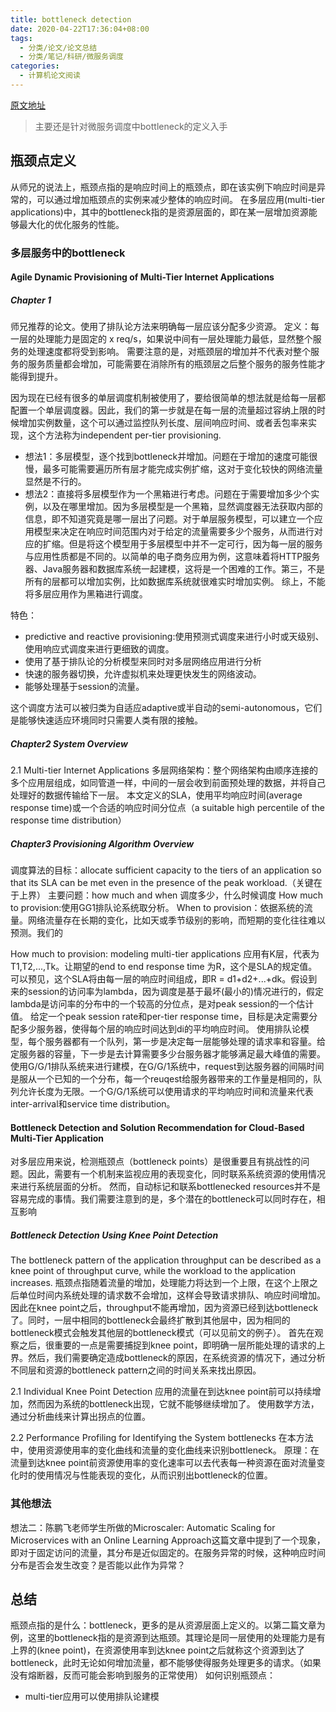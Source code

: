 ```yaml
---
title: bottleneck detection
date: 2020-04-22T17:36:04+08:00
tags:
  - 分类/论文/论文总结
  - 分类/笔记/科研/微服务调度
categories:
  - 计算机论文阅读
---
```


[原文地址](https://github.com/wtysos11/blogWiki/issues/22)
> 主要还是针对微服务调度中bottleneck的定义入手

## 瓶颈点定义
从师兄的说法上，瓶颈点指的是响应时间上的瓶颈点，即在该实例下响应时间是异常的，可以通过增加瓶颈点的实例来减少整体的响应时间。
在多层应用(multi-tier applications)中，其中的bottleneck指的是资源层面的，即在某一层增加资源能够最大化的优化服务的性能。

### 多层服务中的bottleneck
#### Agile Dynamic Provisioning of Multi-Tier Internet Applications
##### Chapter 1
师兄推荐的论文。使用了排队论方法来明确每一层应该分配多少资源。
定义：每一层的处理能力是固定的 x req/s，如果说中间有一层处理能力最低，显然整个服务的处理速度都将受到影响。
需要注意的是，对瓶颈层的增加并不代表对整个服务的服务质量都会增加，可能需要在消除所有的瓶颈层之后整个服务的服务性能才能得到提升。

  因为现在已经有很多的单层调度机制被使用了，要给很简单的想法就是给每一层都配置一个单层调度器。因此，我们的第一步就是在每一层的流量超过容纳上限的时候增加实例数量，这个可以通过监控队列长度、层间响应时间、或者丢包率来实现，这个方法称为independent per-tier provisioning.
* 想法1：多层模型，逐个找到bottleneck并增加。问题在于增加的速度可能很慢，最多可能需要遍历所有层才能完成实例扩缩，这对于变化较快的网络流量显然是不行的。
* 想法2：直接将多层模型作为一个黑箱进行考虑。问题在于需要增加多少个实例，以及在哪里增加。因为多层模型是一个黑箱，显然调度器无法获取内部的信息，即不知道究竟是哪一层出了问题。对于单层服务模型，可以建立一个应用模型来决定在响应时间范围内对于给定的流量需要多少个服务，从而进行对应的扩缩。但是将这个模型用于多层模型中并不一定可行，因为每一层的服务与应用性质都是不同的。以简单的电子商务应用为例，这意味着将HTTP服务器、Java服务器和数据库系统一起建模，这将是一个困难的工作。第三，不是所有的层都可以增加实例，比如数据库系统就很难实时增加实例。
  综上，不能将多层应用作为黑箱进行调度。

特色：
* predictive and reactive provisioning:使用预测式调度来进行小时或天级别、使用响应式调度来进行更细致的调度。
* 使用了基于排队论的分析模型来同时对多层网络应用进行分析
* 快速的服务器切换，允许虚拟机来处理更快发生的网络波动。
* 能够处理基于session的流量。

这个调度方法可以被归类为自适应adaptive或半自动的semi-autonomous，它们是能够快速适应环境同时只需要人类有限的接触。

##### Chapter2 System Overview
2.1 Multi-tier Internet Applications
多层网络架构：整个网络架构由顺序连接的多个应用层组成，如同管道一样，中间的一层会收到前面预处理的数据，并将自己处理好的数据传输给下一层。
本文定义的SLA，使用平均响应时间(average response time)或一个合适的响应时间分位点（a suitable high percentile of the response time distribution）

##### Chapter3 Provisioning Algorithm Overview
调度算法的目标：allocate sufficient capacity to the tiers of an application so that its SLA can be met even in the presence of the peak workload.（关键在于上界）
主要问题：how much and when 调度多少，什么时候调度
How much to provision:使用GG1排队论系统取分析。
When to provision：依据系统的流量。网络流量存在长期的变化，比如天或季节级别的影响，而短期的变化往往难以预测。我们的

How much to provision: modeling multi-tier applications
应用有K层，代表为T1,T2,...,Tk。让期望的end to end response time 为R，这个是SLA的规定值。可以预见，这个SLA将由每一层的响应时间组成，即R = d1+d2+...+dk。假设到来的session的访问率为lambda，因为调度是基于最坏(最小的)情况进行的，假定lambda是访问率的分布中的一个较高的分位点，是对peak session的一个估计值。
给定一个peak session rate和per-tier response time，目标是决定需要分配多少服务器，使得每个层的响应时间达到di的平均响应时间。
使用排队论模型，每个服务器都有一个队列，第一步是决定每一层能够处理的请求率和容量。给定服务器的容量，下一步是去计算需要多少台服务器才能够满足最大峰值的需要。使用G/G/1排队系统来进行建模，在G/G/1系统中，request到达服务器的间隔时间是服从一个已知的一个分布，每一个reuqest给服务器带来的工作量是相同的，队列允许长度为无限。一个G/G/1系统可以使用请求的平均响应时间和流量来代表inter-arrival和service time distribution。


#### Bottleneck Detection and Solution Recommendation for Cloud-Based Multi-Tier Application
对多层应用来说，检测瓶颈点（bottleneck points）是很重要且有挑战性的问题。因此，需要有一个机制来监视应用的表现变化，同时联系系统资源的使用情况来进行系统层面的分析。
然而，自动标记和联系bottlenecked resources并不是容易完成的事情。我们需要注意到的是，多个潜在的bottleneck可以同时存在，相互影响

##### Bottleneck Detection Using Knee Point Detection
The bottleneck pattern of the application throughput can be described as a knee point of throughput curve, while the workload to the application increases. 瓶颈点指随着流量的增加，处理能力将达到一个上限，在这个上限之后单位时间内系统处理的请求数不会增加，这样会导致请求排队、响应时间增加。
因此在knee point之后，throughput不能再增加，因为资源已经到达bottleneck了。同时，一层中相同的bottleneck会最终扩散到其他层中，因为相同的bottleneck模式会触发其他层的bottleneck模式（可以见前文的例子）。
首先在观察之后，很重要的一点是需要捕捉到knee point，即明确一层所能处理的请求的上界。然后，我们需要确定造成bottleneck的原因，在系统资源的情况下，通过分析不同层和资源的bottleneck pattern之间的时间关系来找出原因。

2.1 Individual Knee Point Detection
应用的流量在到达knee point前可以持续增加，然而因为系统的bottleneck出现，它就不能够继续增加了。
使用数学方法，通过分析曲线来计算出拐点的位置。

2.2 Performance Profiling for Identifying the System bottlenecks
在本方法中，使用资源使用率的变化曲线和流量的变化曲线来识别bottleneck。
原理：在流量到达knee point前资源使用率的变化速率可以去代表每一种资源在面对流量变化时的使用情况与性能表现的变化，从而识别出bottleneck的位置。


### 其他想法

想法二：陈鹏飞老师学生所做的Microscaler: Automatic Scaling for Microservices with an Online Learning Approach这篇文章中提到了一个现象，即对于固定访问的流量，其分布是近似固定的。在服务异常的时候，这种响应时间分布是否会发生改变？是否能以此作为异常？

## 总结

瓶颈点指的是什么：bottleneck，更多的是从资源层面上定义的。以第二篇文章为例，这里的bottleneck指的是资源到达瓶颈。其理论是同一层使用的处理能力是有上界的(knee point)，在资源使用率到达knee point之后就称这个资源到达了bottleneck，此时无论如何增加流量，都不能够使得服务处理更多的请求。（如果没有熔断器，反而可能会影响到服务的正常使用）
如何识别瓶颈点：
* multi-tier应用可以使用排队论建模